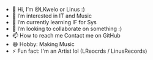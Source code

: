 - 👋 Hi, I’m @LKwelo or Linus :)
- 👀 I’m interested in IT and Music
- 🌱 I’m currently learning IF for Sys
- 💞️ I’m looking to collaborate on something :)
- 📫 How to reach me Contact me on GitHub
- 😄 Hobby: Making Music
- ⚡ Fun fact: I'm an Artist lol (LReocrds / LinusRecords)

<!---
LKWelo/LKWelo is a ✨ special ✨ repository because its `README.md` (this file) appears on your GitHub profile.
You can click the Preview link to take a look at your changes.
--->
